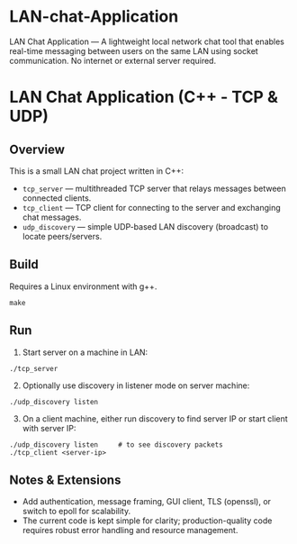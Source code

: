 # LAN-chat-Application
LAN Chat Application — A lightweight local network chat tool that enables real-time messaging between users on the same LAN using socket communication. No internet or external server required.
# LAN Chat Application (C++ - TCP & UDP)

## Overview
This is a small LAN chat project written in C++:
- `tcp_server` — multithreaded TCP server that relays messages between connected clients.
- `tcp_client` — TCP client for connecting to the server and exchanging chat messages.
- `udp_discovery` — simple UDP-based LAN discovery (broadcast) to locate peers/servers.

## Build
Requires a Linux environment with g++.
```
make
```

## Run
1. Start server on a machine in LAN:
```
./tcp_server
```
2. Optionally use discovery in listener mode on server machine:
```
./udp_discovery listen
```
3. On a client machine, either run discovery to find server IP or start client with server IP:
```
./udp_discovery listen     # to see discovery packets
./tcp_client <server-ip>
```

## Notes & Extensions
- Add authentication, message framing, GUI client, TLS (openssl), or switch to epoll for scalability.
- The current code is kept simple for clarity; production-quality code requires robust error handling and resource management.
